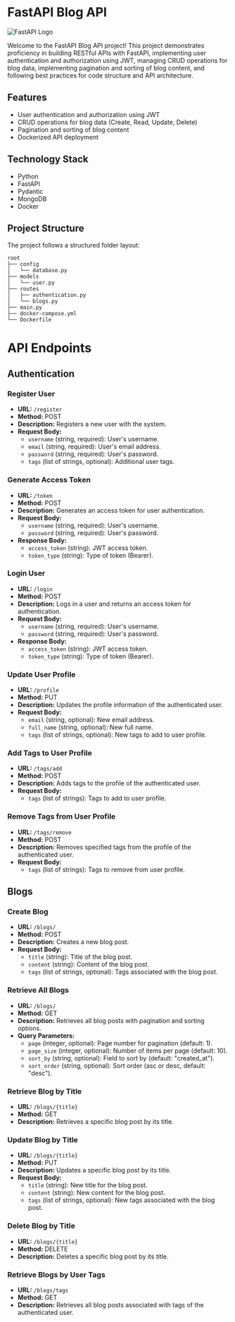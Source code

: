# FastAPI Blog API

![FastAPI Logo](https://fastapi.tiangolo.com/img/logo-margin/logo-teal.png)

Welcome to the FastAPI Blog API project! This project demonstrates proficiency in building RESTful APIs with FastAPI, implementing user authentication and authorization using JWT, managing CRUD operations for blog data, implementing pagination and sorting of blog content, and following best practices for code structure and API architecture.

## Features

- User authentication and authorization using JWT
- CRUD operations for blog data (Create, Read, Update, Delete)
- Pagination and sorting of blog content
- Dockerized API deployment

## Technology Stack

- Python
- FastAPI
- Pydantic
- MongoDB
- Docker

## Project Structure

The project follows a structured folder layout:
```
root
├── config
│   └── database.py
├── models
│   └── user.py
├── routes
│   ├── authentication.py
│   └── blogs.py
├── main.py
├── docker-compose.yml
└── Dockerfile
```
# API Endpoints

## Authentication

### Register User
- **URL:** `/register`
- **Method:** POST
- **Description:** Registers a new user with the system.
- **Request Body:**
  - `username` (string, required): User's username.
  - `email` (string, required): User's email address.
  - `password` (string, required): User's password.
  - `tags` (list of strings, optional): Additional user tags.

### Generate Access Token
- **URL:** `/token`
- **Method:** POST
- **Description:** Generates an access token for user authentication.
- **Request Body:**
  - `username` (string, required): User's username.
  - `password` (string, required): User's password.
- **Response Body:**
  - `access_token` (string): JWT access token.
  - `token_type` (string): Type of token (Bearer).

### Login User
- **URL:** `/login`
- **Method:** POST
- **Description:** Logs in a user and returns an access token for authentication.
- **Request Body:**
  - `username` (string, required): User's username.
  - `password` (string, required): User's password.
- **Response Body:**
  - `access_token` (string): JWT access token.
  - `token_type` (string): Type of token (Bearer).

### Update User Profile
- **URL:** `/profile`
- **Method:** PUT
- **Description:** Updates the profile information of the authenticated user.
- **Request Body:** 
  - `email` (string, optional): New email address.
  - `full_name` (string, optional): New full name.
  - `tags` (list of strings, optional): New tags to add to user profile.

### Add Tags to User Profile
- **URL:** `/tags/add`
- **Method:** POST
- **Description:** Adds tags to the profile of the authenticated user.
- **Request Body:**
  - `tags` (list of strings): Tags to add to user profile.

### Remove Tags from User Profile
- **URL:** `/tags/remove`
- **Method:** POST
- **Description:** Removes specified tags from the profile of the authenticated user.
- **Request Body:**
  - `tags` (list of strings): Tags to remove from user profile.

## Blogs

### Create Blog
- **URL:** `/blogs/`
- **Method:** POST
- **Description:** Creates a new blog post.
- **Request Body:**
  - `title` (string): Title of the blog post.
  - `content` (string): Content of the blog post.
  - `tags` (list of strings, optional): Tags associated with the blog post.

### Retrieve All Blogs
- **URL:** `/blogs/`
- **Method:** GET
- **Description:** Retrieves all blog posts with pagination and sorting options.
- **Query Parameters:**
  - `page` (integer, optional): Page number for pagination (default: 1).
  - `page_size` (integer, optional): Number of items per page (default: 10).
  - `sort_by` (string, optional): Field to sort by (default: "created_at").
  - `sort_order` (string, optional): Sort order (asc or desc, default: "desc").

### Retrieve Blog by Title
- **URL:** `/blogs/{title}`
- **Method:** GET
- **Description:** Retrieves a specific blog post by its title.

### Update Blog by Title
- **URL:** `/blogs/{title}`
- **Method:** PUT
- **Description:** Updates a specific blog post by its title.
- **Request Body:**
  - `title` (string): New title for the blog post.
  - `content` (string): New content for the blog post.
  - `tags` (list of strings, optional): New tags associated with the blog post.

### Delete Blog by Title
- **URL:** `/blogs/{title}`
- **Method:** DELETE
- **Description:** Deletes a specific blog post by its title.

### Retrieve Blogs by User Tags
- **URL:** `/blogs/tags`
- **Method:** GET
- **Description:** Retrieves all blog posts associated with tags of the authenticated user.

